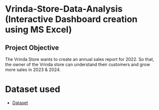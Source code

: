 # Vrinda-Store-Data-Analysis (Interactive Dashboard creation using MS Excel)
## Project Objective
The Vrinda Store wants to create an annual sales report for 2022. So that, the owner of the Vrinda store can understand their customers and grow more sales in 2023 & 2024.
# Dataset used
- <a href="https://github.com/Karan7Singh/Data-Analysis-Dashboard/blob/main/Vrinda%20Store%20Data%20Analysis.xlsx">Dataset</a>
